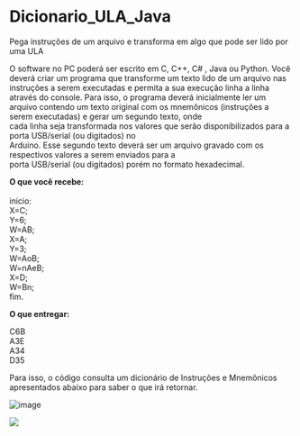 # Dicionario_ULA_Java
Pega instruções de um arquivo e transforma em algo que pode ser lido por uma ULA

O software no PC poderá ser escrito em C, C++, C# , Java ou Python. 
Você deverá criar um programa que transforme um texto lido de um arquivo nas instruções a serem executadas e 
permita a sua execução linha a linha através do console.  Para isso, o programa deverá inicialmente ler um arquivo 
contendo  um  texto  original  com  os  mnemônicos  (instruções  a  serem  executadas)  e  gerar  um  segundo  texto,  onde  
cada  linha  seja  transformada  nos  valores  que  serão  disponibilizados  para  a  porta  USB/serial  (ou  digitados)  no  
Arduino.  Esse  segundo  texto  deverá  ser  um  arquivo  gravado  com  os  respectivos  valores  a  serem  enviados  para  a  
porta USB/serial (ou digitados) porém no formato hexadecimal. 

<b>O que você recebe:</b> <br>
 <br>
inicio: <br> 
X=C;  <br>
Y=6;  <br>
W=AB;  <br>
X=A;  <br>
Y=3;  <br>
W=AoB;  <br>
W=nAeB;  <br>
X=D;  <br>
W=Bn;  <br>
fim.  <br>
 
 
 <b>O que entregar: </b><br>
 
 C6B <br>
  A3E <br>
  A34 <br>
  D35 <br>
  
  Para isso, o código consulta um dicionário de Instruções e Mnemônicos apresentados abaixo para saber o que irá retornar. 
  
  ![image](https://user-images.githubusercontent.com/82849005/168155389-9833ca21-8233-466a-b118-5ec3e46ebabc.png)
  
  <img src="https://img.icons8.com/color/48/000000/java-coffee-cup-logo--v1.png"/>


